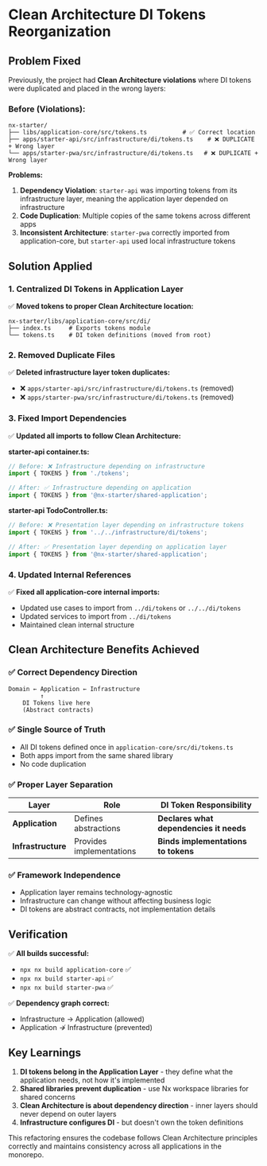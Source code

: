 # Clean Architecture DI Tokens Reorganization

## Problem Fixed

Previously, the project had **Clean Architecture violations** where DI tokens were duplicated and placed in the wrong layers:

### Before (Violations):
```
nx-starter/
├── libs/application-core/src/tokens.ts          # ✅ Correct location 
├── apps/starter-api/src/infrastructure/di/tokens.ts    # ❌ DUPLICATE + Wrong layer
└── apps/starter-pwa/src/infrastructure/di/tokens.ts   # ❌ DUPLICATE + Wrong layer
```

**Problems:**
1. **Dependency Violation**: `starter-api` was importing tokens from its infrastructure layer, meaning the application layer depended on infrastructure
2. **Code Duplication**: Multiple copies of the same tokens across different apps
3. **Inconsistent Architecture**: `starter-pwa` correctly imported from application-core, but `starter-api` used local infrastructure tokens

## Solution Applied

### 1. Centralized DI Tokens in Application Layer
✅ **Moved tokens to proper Clean Architecture location:**
```
nx-starter/libs/application-core/src/di/
├── index.ts     # Exports tokens module
└── tokens.ts    # DI token definitions (moved from root)
```

### 2. Removed Duplicate Files
✅ **Deleted infrastructure layer token duplicates:**
- ❌ `apps/starter-api/src/infrastructure/di/tokens.ts` (removed)
- ❌ `apps/starter-pwa/src/infrastructure/di/tokens.ts` (removed)

### 3. Fixed Import Dependencies
✅ **Updated all imports to follow Clean Architecture:**

**starter-api container.ts:**
```typescript
// Before: ❌ Infrastructure depending on infrastructure
import { TOKENS } from './tokens';

// After: ✅ Infrastructure depending on application
import { TOKENS } from '@nx-starter/shared-application';
```

**starter-api TodoController.ts:**
```typescript
// Before: ❌ Presentation layer depending on infrastructure tokens
import { TOKENS } from '../../infrastructure/di/tokens';

// After: ✅ Presentation layer depending on application layer
import { TOKENS } from '@nx-starter/shared-application';
```

### 4. Updated Internal References
✅ **Fixed all application-core internal imports:**
- Updated use cases to import from `../di/tokens` or `../../di/tokens`
- Updated services to import from `../di/tokens`
- Maintained clean internal structure

## Clean Architecture Benefits Achieved

### ✅ Correct Dependency Direction
```
Domain ← Application ← Infrastructure
         ↑
    DI Tokens live here
    (Abstract contracts)
```

### ✅ Single Source of Truth
- All DI tokens defined once in `application-core/src/di/tokens.ts`
- Both apps import from the same shared library
- No code duplication

### ✅ Proper Layer Separation
| Layer | Role | DI Token Responsibility |
|-------|------|------------------------|
| **Application** | Defines abstractions | **Declares what dependencies it needs** |
| **Infrastructure** | Provides implementations | **Binds implementations to tokens** |

### ✅ Framework Independence
- Application layer remains technology-agnostic
- Infrastructure can change without affecting business logic
- DI tokens are abstract contracts, not implementation details

## Verification

✅ **All builds successful:**
- `npx nx build application-core` ✅
- `npx nx build starter-api` ✅  
- `npx nx build starter-pwa` ✅

✅ **Dependency graph correct:**
- Infrastructure → Application (allowed)
- Application ↛ Infrastructure (prevented)

## Key Learnings

1. **DI tokens belong in the Application Layer** - they define what the application needs, not how it's implemented
2. **Shared libraries prevent duplication** - use Nx workspace libraries for shared concerns
3. **Clean Architecture is about dependency direction** - inner layers should never depend on outer layers
4. **Infrastructure configures DI** - but doesn't own the token definitions

This refactoring ensures the codebase follows Clean Architecture principles correctly and maintains consistency across all applications in the monorepo.
